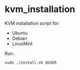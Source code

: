 # kvm_installation

KVM installation script for:
* Ubuntu
* Debian
* LinuxMint

Run:
```
sudo ./install.sh $USER
```
